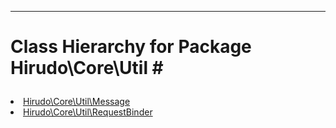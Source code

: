 - - -

# Class Hierarchy for Package Hirudo\Core\Util #<ul>
<li><a href="https://github.com/JeyDotC/Hirudo-docs/blob/master/hirudo/core/util/message.html">Hirudo\Core\Util\Message</a></li>
<li><a href="https://github.com/JeyDotC/Hirudo-docs/blob/master/hirudo/core/util/requestbinder.html">Hirudo\Core\Util\RequestBinder</a></li>
</ul>
